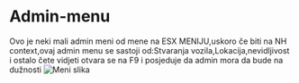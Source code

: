 # Admin-menu
Ovo je neki mali admin meni od mene na ESX MENIJU,uskoro če biti na NH context,ovaj admin menu se sastoji od:Stvaranja vozila,Lokacija,nevidljivost i ostalo čete vidjeti otvara se na F9 i posjeduje da admin mora da bude na dužnosti
![Meni slika](https://user-images.githubusercontent.com/67953605/153505940-3b78da4a-34e7-4e10-9db3-0b1a0f12f58b.png)
